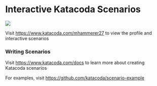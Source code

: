 # Interactive Katacoda Scenarios

[![](http://shields.katacoda.com/katacoda/mhammerer27/count.svg)](https://www.katacoda.com/mhammerer27 "Get your profile on Katacoda.com")

Visit https://www.katacoda.com/mhammerer27 to view the profile and interactive scenarios

### Writing Scenarios
Visit https://www.katacoda.com/docs to learn more about creating Katacoda scenarios

For examples, visit https://github.com/katacoda/scenario-example
